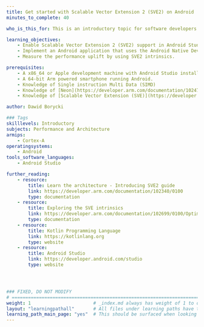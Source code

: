 ```yaml
---
title: Get started with Scalable Vector Extension 2 (SVE2) on Android
minutes_to_complete: 40

who_is_this_for: This is an introductory topic for software developers interested in learning how to use the Scalable Vector Extension 2 (SVE2) on Arm powered mobile devices running Android. 

learning_objectives:
    - Enable Scalable Vector Extension 2 (SVE2) support in Android Studio.
    - Implement an Android application that uses the Android Native Development Kit (NDK) to calculate the fused multiply-add (FMA).
    - Measure the performance uplift by using SVE2 intrinsics.

prerequisites:
    - A x86_64 or Apple development machine with Android Studio installed.
    - A 64-bit Arm powered smartphone running Android.
    - Knowledge of Single instruction Multi Data (SIMD)
    - Knowledge of [Neon](https://developer.arm.com/documentation/102474/latest)
    - Knowledge of [Scalable Vector Extension (SVE)](https://developer.arm.com/documentation/101726/4-0)

author: Dawid Borycki

### Tags
skilllevels: Introductory
subjects: Performance and Architecture
armips:
    - Cortex-A
operatingsystems:
    - Android
tools_software_languages:
    - Android Studio

further_reading:
    - resource:
        title: Learn the architecture - Introducing SVE2 guide 
        link: https://developer.arm.com/documentation/102340/0100
        type: documentation
    - resource:
        title: Exploring the SVE intrinsics
        link: https://developer.arm.com/documentation/102699/0100/Optimizing-with-intrinsics
        type: documentation
    - resource:
        title: Kotlin Programming Language
        link: https://kotlinlang.org
        type: website
    - resource:
        title: Android Studio
        link: https://developer.android.com/studio
        type: website




### FIXED, DO NOT MODIFY
# ================================================================================
weight: 1                       # _index.md always has weight of 1 to order correctly
layout: "learningpathall"       # All files under learning paths have this same wrapper
learning_path_main_page: "yes"  # This should be surfaced when looking for related content. Only set for _index.md of learning path content.
---
```

